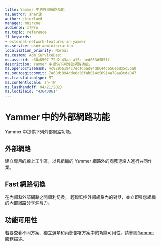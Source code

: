 ```yaml
---
title: Yammer 中的外部網路功能
ms.author: sharik
author: skjerland
manager: mnirkhe
audience: ITPro
ms.topic: reference
f1_keywords:
- external-network-features-in-yammer
ms.service: o365-administration
localization_priority: Normal
ms.custom: Adm_ServiceDesc
ms.assetid: c60a8507-72d2-43aa-a15b-aed053d5851f
description: Yammer 中提供下列外部網路功能。
ms.openlocfilehash: 4c929b6194c7ec4dbad94db644c656ebdd5c5ba0
ms.sourcegitcommit: 7a68dc894dde0d06fab014c56914a78aa8cda847
ms.translationtype: MT
ms.contentlocale: zh-TW
ms.lasthandoff: 04/21/2020
ms.locfileid: "43640061"
---
```

# <a name="external-network-features-in-yammer"></a>Yammer 中的外部網路功能

Yammer 中提供下列外部網路功能。
  
## <a name="external-networks"></a>外部網路

建立專用的線上工作區，以與組織的 Yammer 網路外的商務連絡人進行共同作業。
  
## <a name="fast-network-switching"></a>Fast 網路切換

在內部和外部網路之間順利切換。 輕鬆監控外部網路內的對話，並立即與您組織的內部網路分享洞察力。
  
## <a name="feature-availability"></a>功能可用性

若要查看不同方案、獨立選項和內部部署方案中的功能可用性，請參閱[Yammer 服務描述](yammer-service-description.md)。